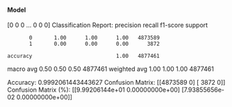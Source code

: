 #### Model
[0 0 0 ... 0 0 0]
Classification Report:
              precision    recall  f1-score   support

           0       1.00      1.00      1.00   4873589
           1       0.00      0.00      0.00      3872

    accuracy                           1.00   4877461
   macro avg       0.50      0.50      0.50   4877461
weighted avg       1.00      1.00      1.00   4877461

Accuracy: 0.9992061443443627
Confusion Matrix:
[[4873589       0]
 [   3872       0]]
Confusion Matrix (%):
[[9.99206144e+01 0.00000000e+00]
 [7.93855656e-02 0.00000000e+00]]
